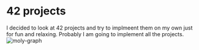 # 42 projects
I decided to look at 42 projects and try to implmeent them on my own just for fun and relaxing. 
Probably I am going to implement all the projects.
![moly-graph](https://user-images.githubusercontent.com/70947106/121928478-dcc26980-cd48-11eb-9072-fd7ea72e4be2.png)